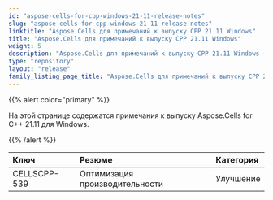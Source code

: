 ```yaml
---
id: "aspose-cells-for-cpp-windows-21-11-release-notes"
slug: "aspose-cells-for-cpp-windows-21-11-release-notes"
linktitle: "Aspose.Cells для примечаний к выпуску CPP 21.11 Windows"
title: "Aspose.Cells для примечаний к выпуску CPP 21.11 Windows"
weight: 5
description: "Aspose.Cells для примечаний к выпуску CPP 21.11 Windows – the latest updates and fixes."
type: "repository"
layout: "release"
family_listing_page_title: "Aspose.Cells для примечаний к выпуску CPP 21.11 Windows"
---
```

{{% alert color="primary" %}}

На этой странице содержатся примечания к выпуску Aspose.Cells for C++ 21.11 для Windows.

{{% /alert %}}

|**Ключ**|**Резюме**|**Категория**|
|:- |:- |:- |
|CELLSCPP-539| Оптимизация производительности|Улучшение|
